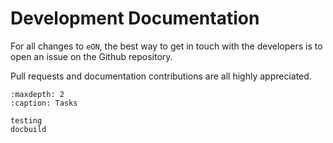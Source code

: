 # Development Documentation

For all changes to `eON`, the best way to get in touch with the developers is to
open an issue on the Github repository.

Pull requests and documentation contributions are all highly appreciated.

```{toctree}
:maxdepth: 2
:caption: Tasks

testing
docbuild
```
